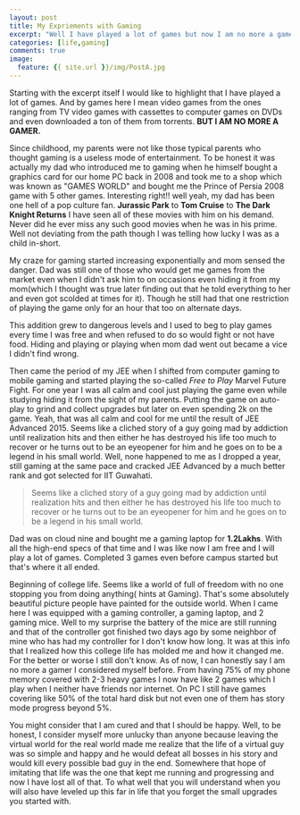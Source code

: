 ```yaml
---
layout: post
title: My Expriements with Gaming
excerpt: "Well I have played a lot of games but now I am no more a gamer."
categories: [life,gaming]
comments: true
image:
  feature: {{ site.url }}/img/PostA.jpg
---
```


Starting with the excerpt itself I would like to highlight that I have played a lot of games. And by games here I mean video games from the ones ranging from TV video games with cassettes to computer games on DVDs and even downloaded a ton of them from torrents. **BUT I AM NO MORE A GAMER.** 

Since childhood, my parents were not like those typical parents who thought gaming is a useless mode of entertainment. To be honest it was actually my dad who introduced me to gaming when he himself bought a graphics card for our home PC back in 2008 and took me to a shop which was known as "GAMES WORLD" and bought me the Prince of Persia 2008 game with 5 other games. Interesting right!! well yeah, my dad has been one hell of a pop culture fan. **Jurassic Park** to **Tom Cruise** to **The Dark Knight Returns** I have seen all of these movies with him on his demand. Never did he ever miss any such good movies when he was in his prime. Well not deviating from the path though I was telling how lucky I was as a child in-short.

My craze for gaming started increasing exponentially and mom sensed the danger. Dad was still one of those who would get me games from the market even when I didn't ask him to on occasions even hiding it from my mom(which I thought was true later finding out that he told everything to her and even got scolded at times for it). Though he still had that one restriction of playing the game only for an hour that too on alternate days.

This addition grew to dangerous levels and I used to beg to play games every time I was free and when refused to do so would fight or not have food. Hiding and playing or playing when mom dad went out became a vice I didn't find wrong.

Then came the period of my JEE when I shifted from computer gaming to mobile gaming and started playing the so-called *Free to Play* Marvel Future Fight. For one year I was all calm and cool just playing the game even while studying hiding it from the sight of my parents. Putting the game on auto-play to grind and collect upgrades but later on even spending 2k on the game. Yeah, that was all calm and cool for me until the result of JEE Advanced 2015. Seems like a cliched story of a guy going mad by addiction until realization hits and then either he has destroyed his life too much to recover or he turns out to be an eyeopener for him and he goes on to be a legend in his small world. Well, none happened to me as I dropped a year, still gaming at the same pace and cracked JEE Advanced by a much better rank and got selected for IIT Guwahati.

> Seems like a cliched story of a guy going mad by addiction until realization hits and then either he has destroyed his life too much to recover or he turns out to be an eyeopener for him and he goes on to be a legend in his small world. 

Dad was on cloud nine and bought me a gaming laptop for **1.2Lakhs**. With all the high-end specs of that time and I was like now I am free and I will play a lot of games. Completed 3 games even before campus started but that's where it all ended. 

Beginning of college life. Seems like a world of full of freedom with no one stopping you from doing anything( hints at Gaming). That's some absolutely beautiful picture people have painted for the outside world. When I came here I was equipped with a gaming controller, a gaming laptop, and 2 gaming mice. Well to my surprise the battery of the mice are still running and that of the controller got finished two days ago by some neighbor of mine who has had my controller for I don't know how long. It was at this info that I realized how this college life has molded me and how it changed me. For the better or worse I still don't know. 
As of now, I can honestly say I am no more a gamer I considered myself before. From having 75% of my phone memory covered with 2-3 heavy games I now have like 2 games which I play when I neither have friends nor internet. On PC I still have games covering like 50% of the total hard disk but not even one of them has story mode progress beyond 5%.

You might consider that I am cured and that I should be happy. Well, to be honest, I consider myself more unlucky than anyone because leaving the virtual world for the real world made me realize that the life of a virtual guy was so simple and happy and he would defeat all bosses in his story and would kill every possible bad guy in the end. Somewhere that hope of imitating that life was the one that kept me running and progressing and now I have lost all of that. To what well that you will understand when you will also have leveled up this far in life that you forget the small upgrades you started with.

